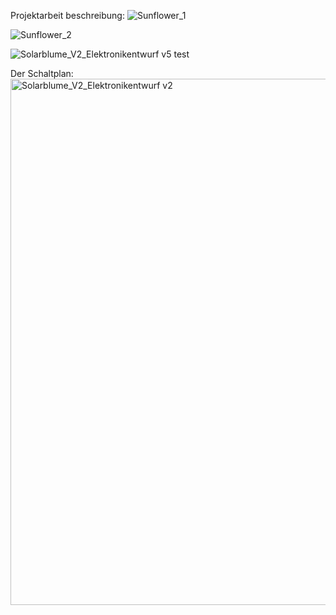 Projektarbeit beschreibung:
![Sunflower_1](https://github.com/MarveyHAB/Projektarbeit-Sunflower/assets/43411557/52bfd138-e81c-4bd5-9121-6c085b2e4a68)

![Sunflower_2](https://github.com/MarveyHAB/Projektarbeit-Sunflower/assets/43411557/8b8b54e8-61ed-41df-b8bc-c3b7e1a85b0e)

![Solarblume_V2_Elektronikentwurf v5 test](https://github.com/MarveyHAB/Projektarbeit/assets/43411557/f90e5230-7a66-4b1b-afc1-b5f23246c72c)

Der Schaltplan:
<img width="842" alt="Solarblume_V2_Elektronikentwurf v2" src="https://github.com/MarveyHAB/Projektarbeit-Sunflower/assets/43411557/a4270595-5a97-4591-a1bd-c6b715af92e2">
